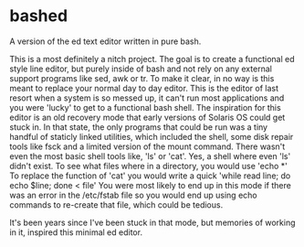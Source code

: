 # bashed
A version of the ed text editor written in pure bash.

This is a most definitely a nitch project.
The goal is to create a functional ed style line editor, but purely inside of bash and not rely on any external support programs like sed, awk or tr.
To make it clear, in no way is this meant to replace your normal day to day editor.
This is the editor of last resort when a system is so messed up, it can't run most applications and you were 'lucky' to get to a functional bash shell.
The inspiration for this editor is an old recovery mode that early versions of Solaris OS could get stuck in.
In that state, the only programs that could be run was a tiny handful of staticly linked utilities, which included the shell, some disk repair tools like fsck and a limited version of the mount command.  There wasn't even the most basic shell tools like, 'ls' or 'cat'.
Yes, a shell where even 'ls' didn't exist. To see what files where in a directory, you would use 'echo *' 
To replace the function of 'cat' you would write a quick 'while read line; do echo $line; done < file' 
You were most likely to end up in this mode if there was an error in the /etc/fstab file so you would end up using echo commands
to re-create that file, which could be tedious.

It's been years since I've been stuck in that mode, but memories of working in it, inspired this minimal ed editor.
